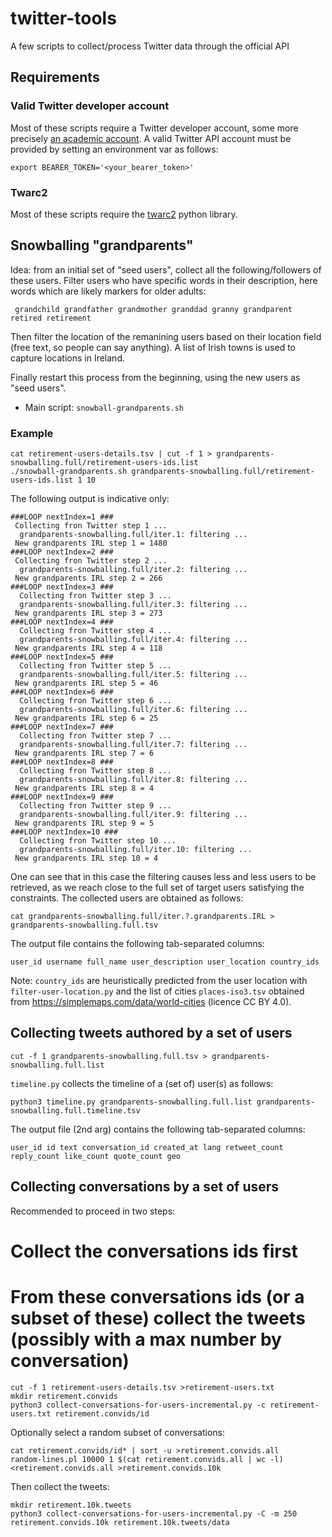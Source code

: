 # twitter-tools
A few scripts to collect/process Twitter data through the official API

## Requirements

### Valid Twitter developer account

Most of these scripts require a Twitter developer account, some more precisely [an academic account](https://developer.twitter.com/en/products/twitter-api/academic-research).  A valid Twitter API account must be provided by setting an environment var as follows:

```
export BEARER_TOKEN='<your_bearer_token>'
```

### Twarc2 

Most of these scripts require the [twarc2](https://twarc-project.readthedocs.io/en/latest/twarc2_en_us/) python library.


## Snowballing "grandparents"

Idea: from an initial set of "seed users", collect all the following/followers of these users. Filter users who have specific words in their description, here words which are likely markers for older adults:

```
 grandchild grandfather grandmother granddad granny grandparent retired retirement
```

Then filter the location of the remanining users based on their location field (free text, so people can say anything). A list of Irish towns is used to capture locations in Ireland.

Finally restart this process from the beginning, using the new users as "seed users".

- Main script: `snowball-grandparents.sh`


### Example



```
cat retirement-users-details.tsv | cut -f 1 > grandparents-snowballing.full/retirement-users-ids.list
./snowball-grandparents.sh grandparents-snowballing.full/retirement-users-ids.list 1 10
```

The following output is indicative only:

```
###LOOP nextIndex=1 ###
 Collecting fron Twitter step 1 ...
  grandparents-snowballing.full/iter.1: filtering ...
 New grandparents IRL step 1 = 1480
###LOOP nextIndex=2 ###
 Collecting fron Twitter step 2 ...
  grandparents-snowballing.full/iter.2: filtering ...
 New grandparents IRL step 2 = 266
###LOOP nextIndex=3 ###
  Collecting fron Twitter step 3 ...
  grandparents-snowballing.full/iter.3: filtering ...
 New grandparents IRL step 3 = 273
###LOOP nextIndex=4 ###
  Collecting fron Twitter step 4 ...
  grandparents-snowballing.full/iter.4: filtering ...
 New grandparents IRL step 4 = 118
###LOOP nextIndex=5 ###
  Collecting fron Twitter step 5 ...
  grandparents-snowballing.full/iter.5: filtering ...
 New grandparents IRL step 5 = 46
###LOOP nextIndex=6 ###
  Collecting fron Twitter step 6 ...
  grandparents-snowballing.full/iter.6: filtering ...
 New grandparents IRL step 6 = 25
###LOOP nextIndex=7 ###
  Collecting fron Twitter step 7 ...
  grandparents-snowballing.full/iter.7: filtering ...
 New grandparents IRL step 7 = 6
###LOOP nextIndex=8 ###
  Collecting fron Twitter step 8 ...
  grandparents-snowballing.full/iter.8: filtering ...
 New grandparents IRL step 8 = 4
###LOOP nextIndex=9 ###
  Collecting fron Twitter step 9 ...
  grandparents-snowballing.full/iter.9: filtering ...
 New grandparents IRL step 9 = 5
###LOOP nextIndex=10 ###
  Collecting fron Twitter step 10 ...
  grandparents-snowballing.full/iter.10: filtering ...
 New grandparents IRL step 10 = 4
```

One can see that in this case the filtering causes less and less users to be retrieved, as we reach close to the full set of target users satisfying the constraints. The collected users are obtained as follows:

```
cat grandparents-snowballing.full/iter.?.grandparents.IRL > grandparents-snowballing.full.tsv
```

The output file contains the following tab-separated columns:     

```
user_id username full_name user_description user_location country_ids
```

Note: `country_ids` are heuristically predicted from the user location with `filter-user-location.py` and the list of cities `places-iso3.tsv` obtained from https://simplemaps.com/data/world-cities (licence CC BY 4.0).


## Collecting tweets authored by a set of users



```
cut -f 1 grandparents-snowballing.full.tsv > grandparents-snowballing.full.list
```

`timeline.py` collects the timeline of a (set of) user(s) as follows:

```
python3 timeline.py grandparents-snowballing.full.list grandparents-snowballing.full.timeline.tsv
```

The output file (2nd arg) contains the following tab-separated columns:     

```
user_id id text conversation_id created_at lang retweet_count reply_count like_count quote_count geo
```


## Collecting conversations by a set of users

Recommended to proceed in two steps:

# Collect the conversations ids first
# From these conversations ids (or a subset of these) collect the tweets (possibly with a max number by conversation)

```
cut -f 1 retirement-users-details.tsv >retirement-users.txt
mkdir retirement.convids
python3 collect-conversations-for-users-incremental.py -c retirement-users.txt retirement.convids/id
```
Optionally select a random subset of conversations:

```
cat retirement.convids/id* | sort -u >retirement.convids.all
random-lines.pl 10000 1 $(cat retirement.convids.all | wc -l) <retirement.convids.all >retirement.convids.10k
```

Then collect the tweets:

```
mkdir retirement.10k.tweets
python3 collect-conversations-for-users-incremental.py -C -m 250 retirement.convids.10k retirement.10k.tweets/data
```



